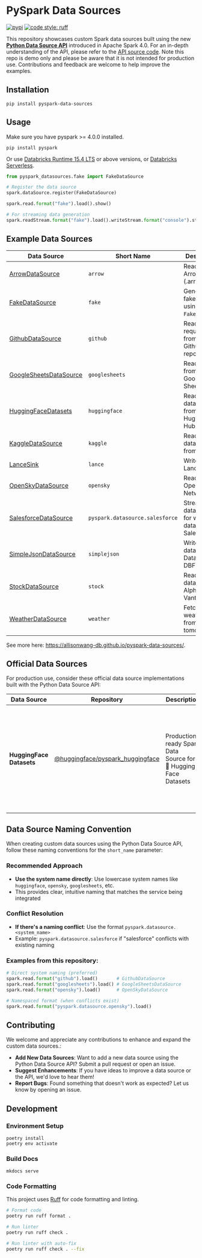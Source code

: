 # PySpark Data Sources

[![pypi](https://img.shields.io/pypi/v/pyspark-data-sources.svg?color=blue)](https://pypi.org/project/pyspark-data-sources/)
[![code style: ruff](https://img.shields.io/endpoint?url=https://raw.githubusercontent.com/astral-sh/ruff/main/assets/badge/v2.json)](https://github.com/astral-sh/ruff)

This repository showcases custom Spark data sources built using the new [**Python Data Source API**](https://spark.apache.org/docs/4.0.0/api/python/tutorial/sql/python_data_source.html) introduced in Apache Spark 4.0.
For an in-depth understanding of the API, please refer to the [API source code](https://github.com/apache/spark/blob/master/python/pyspark/sql/datasource.py).
Note this repo is demo only and please be aware that it is not intended for production use.
Contributions and feedback are welcome to help improve the examples.


## Installation
```
pip install pyspark-data-sources
```

## Usage
Make sure you have pyspark >= 4.0.0 installed. 

```
pip install pyspark
```

Or use [Databricks Runtime 15.4 LTS](https://docs.databricks.com/aws/en/release-notes/runtime/15.4lts) or above versions, or [Databricks Serverless](https://docs.databricks.com/aws/en/compute/serverless/).


```python
from pyspark_datasources.fake import FakeDataSource

# Register the data source
spark.dataSource.register(FakeDataSource)

spark.read.format("fake").load().show()

# For streaming data generation
spark.readStream.format("fake").load().writeStream.format("console").start()
```

## Example Data Sources

| Data Source                                                             | Short Name     | Description                                   | Dependencies          |
|-------------------------------------------------------------------------|----------------|-----------------------------------------------|-----------------------|
| [ArrowDataSource](pyspark_datasources/arrow.py)                        | `arrow`        | Read Apache Arrow files (.arrow)             | `pyarrow`             |
| [FakeDataSource](pyspark_datasources/fake.py)                          | `fake`         | Generate fake data using the `Faker` library | `faker`               |
| [GithubDataSource](pyspark_datasources/github.py)                      | `github`       | Read pull requests from a Github repository  | None                  |
| [GoogleSheetsDataSource](pyspark_datasources/googlesheets.py)          | `googlesheets` | Read table from public Google Sheets        | None                  |
| [HuggingFaceDatasets](pyspark_datasources/huggingface.py)              | `huggingface`  | Read datasets from HuggingFace Hub           | `datasets`            |
| [KaggleDataSource](pyspark_datasources/kaggle.py)                      | `kaggle`       | Read datasets from Kaggle                    | `kagglehub`, `pandas` |
| [LanceSink](pyspark_datasources/lance.py)                              | `lance`        | Write data in Lance format                    | `lance`               |
| [OpenSkyDataSource](pyspark_datasources/opensky.py)                 | `opensky`      | Read from OpenSky Network.                   | None                  |
| [SalesforceDataSource](pyspark_datasources/salesforce.py)              | `pyspark.datasource.salesforce`   | Streaming datasource for writing data to Salesforce | `simple-salesforce`   |
| [SimpleJsonDataSource](pyspark_datasources/simplejson.py)              | `simplejson`   | Write JSON data to Databricks DBFS                 | `databricks-sdk`      |
| [StockDataSource](pyspark_datasources/stock.py)                        | `stock`        | Read stock data from Alpha Vantage           | None                  |
| [WeatherDataSource](pyspark_datasources/weather.py)                    | `weather`      | Fetch weather data from tomorrow.io           | None                  |

See more here: https://allisonwang-db.github.io/pyspark-data-sources/.

## Official Data Sources

For production use, consider these official data source implementations built with the Python Data Source API:

| Data Source              | Repository                                                                                    | Description                                              | Features                                                                                                                                   |
|--------------------------|-----------------------------------------------------------------------------------------------|----------------------------------------------------------|--------------------------------------------------------------------------------------------------------------------------------------------|
| **HuggingFace Datasets** | [@huggingface/pyspark_huggingface](https://github.com/huggingface/pyspark_huggingface)       | Production-ready Spark Data Source for 🤗 Hugging Face Datasets | • Stream datasets as Spark DataFrames<br>• Select subsets/splits with filters<br>• Authentication support<br>• Save DataFrames to Hugging Face<br> |

## Data Source Naming Convention

When creating custom data sources using the Python Data Source API, follow these naming conventions for the `short_name` parameter:

### Recommended Approach
- **Use the system name directly**: Use lowercase system names like `huggingface`, `opensky`, `googlesheets`, etc.
- This provides clear, intuitive naming that matches the service being integrated

### Conflict Resolution
- **If there's a naming conflict**: Use the format `pyspark.datasource.<system_name>`
- Example: `pyspark.datasource.salesforce` if "salesforce" conflicts with existing naming

### Examples from this repository:
```python
# Direct system naming (preferred)
spark.read.format("github").load()       # GithubDataSource
spark.read.format("googlesheets").load() # GoogleSheetsDataSource  
spark.read.format("opensky").load()      # OpenSkyDataSource

# Namespaced format (when conflicts exist)
spark.read.format("pyspark.datasource.opensky").load()
```

## Contributing
We welcome and appreciate any contributions to enhance and expand the custom data sources.:

- **Add New Data Sources**: Want to add a new data source using the Python Data Source API? Submit a pull request or open an issue.
- **Suggest Enhancements**: If you have ideas to improve a data source or the API, we'd love to hear them!
- **Report Bugs**: Found something that doesn't work as expected? Let us know by opening an issue.


## Development
### Environment Setup
```
poetry install
poetry env activate
```

### Build Docs
```
mkdocs serve
```

### Code Formatting
This project uses [Ruff](https://github.com/astral-sh/ruff) for code formatting and linting.

```bash
# Format code
poetry run ruff format .

# Run linter
poetry run ruff check .

# Run linter with auto-fix
poetry run ruff check . --fix
```
